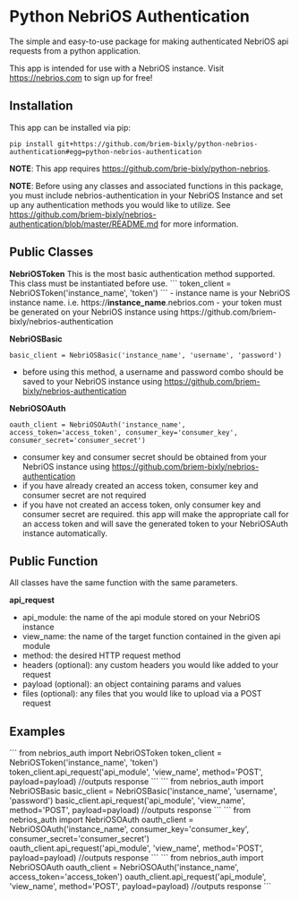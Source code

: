 # Python NebriOS Authentication

The simple and easy-to-use package for making authenticated NebriOS api requests from a python application.

This app is intended for use with a NebriOS instance. Visit https://nebrios.com to sign up for free!

<h2>Installation</h2>

This app can be installed via pip:
```
pip install git+https://github.com/briem-bixly/python-nebrios-authentication#egg=python-nebrios-authentication
```

<strong>NOTE</strong>: This app requires https://github.com/brie-bixly/python-nebrios.

<strong>NOTE</strong>: Before using any classes and associated functions in this package, you must include nebrios-authentication in your NebriOS Instance and set up any authentication methods you would like to utilize. See https://github.com/briem-bixly/nebrios-authentication/blob/master/README.md for more information.

<h2>Public Classes</h2>
<strong>NebriOSToken</strong>
This is the most basic authentication method supported. This class must be instantiated before use.
```
token_client = NebriOSToken('instance_name', 'token')
```
- instance name is your NebriOS instance name. i.e. https://<strong>instance_name</strong>.nebrios.com
- your token must be generated on your NebriOS instance using https://github.com/briem-bixly/nebrios-authentication

<strong>NebriOSBasic</strong>
```
basic_client = NebriOSBasic('instance_name', 'username', 'password')
```
- before using this method, a username and password combo should be saved to your NebriOS instance using https://github.com/briem-bixly/nebrios-authentication

<strong>NebriOSOAuth</strong>
```
oauth_client = NebriOSOAuth('instance_name', access_token='access_token', consumer_key='consumer_key', consumer_secret='consumer_secret')
```
- consumer key and consumer secret should be obtained from your NebriOS instance using https://github.com/briem-bixly/nebrios-authentication
- if you have already created an access token, consumer key and consumer secret are not required
- if you have not created an access token, only consumer key and consumer secret are required. this app will make the appropriate call for an access token and will save the generated token to your NebriOSAuth instance automatically.

<h2>Public Function</h2>
All classes have the same function with the same parameters.

<strong>api_request</strong>
- api_module: the name of the api module stored on your NebriOS instance
- view_name: the name of the target function contained in the given api module
- method: the desired HTTP request method
- headers (optional): any custom headers you would like added to your request
- payload (optional): an object containing params and values
- files (optional): any files that you would like to upload via a POST request

<h2>Examples</h2>
```
from nebrios_auth import NebriOSToken
token_client = NebriOSToken('instance_name', 'token')
token_client.api_request('api_module', 'view_name', method='POST', payload=payload)
//outputs response
```
```
from nebrios_auth import NebriOSBasic
basic_client = NebriOSBasic('instance_name', 'username', 'password')
basic_client.api_request('api_module', 'view_name', method='POST', payload=payload)
//outputs response
```
```
from nebrios_auth import NebriOSOAuth
oauth_client = NebriOSOAuth('instance_name', consumer_key='consumer_key', consumer_secret='consumer_secret')
oauth_client.api_request('api_module', 'view_name', method='POST', payload=payload)
//outputs response
```
```
from nebrios_auth import NebriOSOAuth
oauth_client = NebriOSOAuth('instance_name', access_token='access_token')
oauth_client.api_request('api_module', 'view_name', method='POST', payload=payload)
//outputs response
```
